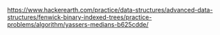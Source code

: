 https://www.hackerearth.com/practice/data-structures/advanced-data-structures/fenwick-binary-indexed-trees/practice-problems/algorithm/yassers-medians-b625cdde/
